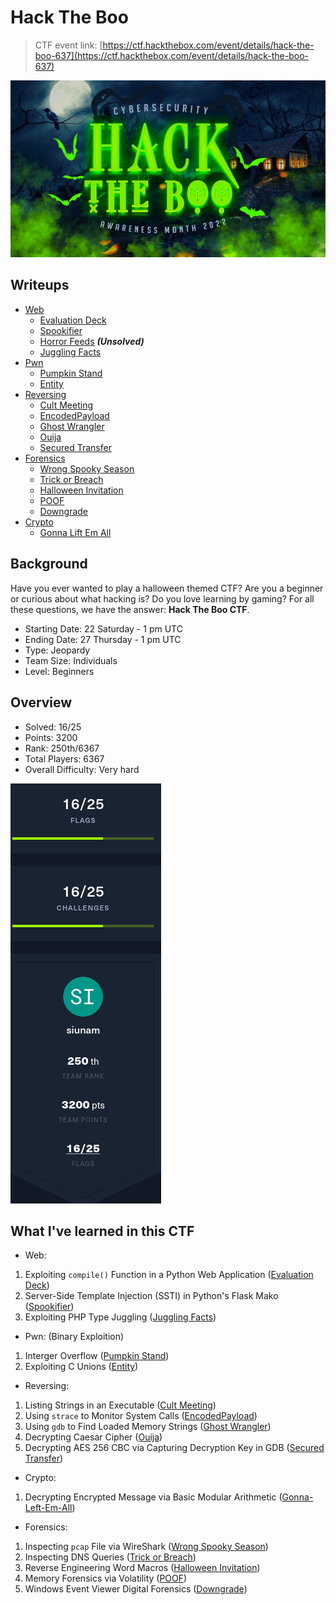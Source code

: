# Hack The Boo

> CTF event link: [https://ctf.hackthebox.com/event/details/hack-the-boo-637](https://ctf.hackthebox.com/event/details/hack-the-boo-637)

![](https://raw.githubusercontent.com/siunam321/CTF-Writeups/main/HackTheBoo/banner.png)

## Writeups

- [Web](https://siunam321.github.io/ctf/hacktheboo/Web/)
	- [Evaluation Deck](https://siunam321.github.io/ctf/hacktheboo/Web/Evaluation-Deck/)
	- [Spookifier](https://siunam321.github.io/ctf/hacktheboo/Web/Spookifier/)
	- [Horror Feeds](https://siunam321.github.io/ctf/hacktheboo/Web/Horror-Feeds/) ***(Unsolved)***
	- [Juggling Facts](https://siunam321.github.io/ctf/hacktheboo/Web/Juggling-Facts/)
- [Pwn](https://siunam321.github.io/ctf/hacktheboo/Pwn/)
	- [Pumpkin Stand](https://siunam321.github.io/ctf/hacktheboo/Pwn/Pumpkin-Stand/)
	- [Entity](https://siunam321.github.io/ctf/hacktheboo/Pwn/Entity/)
- [Reversing](https://siunam321.github.io/ctf/hacktheboo/Reversing/)
	- [Cult Meeting](https://siunam321.github.io/ctf/hacktheboo/Reversing/Cult-Meeting/)
	- [EncodedPayload](https://siunam321.github.io/ctf/hacktheboo/Reversing/EncodedPayload/)
	- [Ghost Wrangler](https://siunam321.github.io/ctf/hacktheboo/Reversing/Ghost-Wrangler/)
	- [Ouija](https://siunam321.github.io/ctf/hacktheboo/Reversing/Ouija/)
	- [Secured Transfer](https://siunam321.github.io/ctf/hacktheboo/Reversing/Secured-Transfer/)
- [Forensics](https://siunam321.github.io/ctf/hacktheboo/Forensics/)
	- [Wrong Spooky Season](https://siunam321.github.io/ctf/hacktheboo/Forensics/Wrong-Spooky-Season/)
	- [Trick or Breach](https://siunam321.github.io/ctf/hacktheboo/Forensics/Trick-or-Breach/)
	- [Halloween Invitation](https://siunam321.github.io/ctf/hacktheboo/Forensics/Halloween-Invitation/)
	- [POOF](https://siunam321.github.io/ctf/hacktheboo/Forensics/POOF/)
	- [Downgrade](https://siunam321.github.io/ctf/hacktheboo/Forensics/Downgrade/)
- [Crypto](https://siunam321.github.io/ctf/hacktheboo/Crypto/)
	- [Gonna Lift Em All](https://siunam321.github.io/ctf/hacktheboo/Crypto/Gonna-Lift-Em-All/)

## Background

Have you ever wanted to play a halloween themed CTF?
Are you a beginner or curious about what hacking is?
Do you love learning by gaming?
For all these questions, we have the answer: **Hack The Boo CTF**.

- Starting Date: 22 Saturday - 1 pm UTC
- Ending Date: 27 Thursday - 1 pm UTC
- Type: Jeopardy
- Team Size: Individuals
- Level: Beginners

## Overview

- Solved: 16/25
- Points: 3200
- Rank: 250th/6367
- Total Players: 6367
- Overall Difficulty: Very hard

![](https://raw.githubusercontent.com/siunam321/CTF-Writeups/main/HackTheBoo/result.png)

## What I've learned in this CTF

- Web:
1. Exploiting `compile()` Function in a Python Web Application ([Evaluation Deck](https://siunam321.github.io/ctf/hacktheboo/Web/Evaluation-Deck/))
2. Server-Side Template Injection (SSTI) in Python's Flask Mako ([Spookifier](https://siunam321.github.io/ctf/hacktheboo/Web/Spookifier/))
3. Exploiting PHP Type Juggling ([Juggling Facts](https://siunam321.github.io/ctf/hacktheboo/Web/Juggling-Facts/))

- Pwn: (Binary Exploition)
1. Interger Overflow ([Pumpkin Stand](https://siunam321.github.io/ctf/hacktheboo/Pwn/Pumpkin-Stand/))
2. Exploiting C Unions ([Entity](https://siunam321.github.io/ctf/hacktheboo/Pwn/Entity/))

- Reversing:
1. Listing Strings in an Executable ([Cult Meeting](https://siunam321.github.io/ctf/hacktheboo/Reversing/Cult-Meeting/))
2. Using `strace` to Monitor System Calls ([EncodedPayload](https://siunam321.github.io/ctf/hacktheboo/Reversing/EncodedPayload/))
3. Using `gdb` to Find Loaded Memory Strings ([Ghost Wrangler](https://siunam321.github.io/ctf/hacktheboo/Reversing/Ghost-Wrangler/))
4. Decrypting Caesar Cipher ([Ouija](https://siunam321.github.io/ctf/hacktheboo/Reversing/Ouija/))
5. Decrypting AES 256 CBC via Capturing Decryption Key in GDB ([Secured Transfer](https://siunam321.github.io/ctf/hacktheboo/Reversing/Secured-Transfer/))

- Crypto:
1. Decrypting Encrypted Message via Basic Modular Arithmetic ([Gonna-Left-Em-All](https://siunam321.github.io/ctf/hacktheboo/Crypto/Gonna-Left-Em-All/))

- Forensics:
1. Inspecting `pcap` File via WireShark ([Wrong Spooky Season](https://siunam321.github.io/ctf/hacktheboo/Forensics/Wrong-Spooky-Season/))
2. Inspecting DNS Queries ([Trick or Breach](https://siunam321.github.io/ctf/hacktheboo/Forensics/Trick-or-Breach/))
3. Reverse Engineering Word Macros ([Halloween Invitation](https://siunam321.github.io/ctf/hacktheboo/Forensics/Halloween-Invitation/))
4. Memory Forensics via Volatility ([POOF](https://siunam321.github.io/ctf/hacktheboo/Forensics/POOF/))
5. Windows Event Viewer Digital Forensics ([Downgrade](https://siunam321.github.io/ctf/hacktheboo/Forensics/Downgrade/))